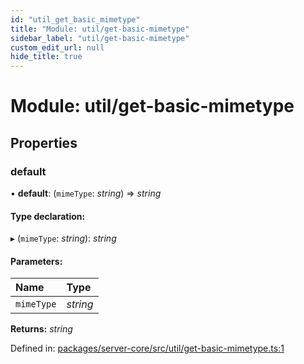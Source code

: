 ```yaml
---
id: "util_get_basic_mimetype"
title: "Module: util/get-basic-mimetype"
sidebar_label: "util/get-basic-mimetype"
custom_edit_url: null
hide_title: true
---
```


# Module: util/get-basic-mimetype

## Properties

### default

• **default**: (`mimeType`: *string*) => *string*

#### Type declaration:

▸ (`mimeType`: *string*): *string*

#### Parameters:

| Name | Type |
| :------ | :------ |
| `mimeType` | *string* |

**Returns:** *string*

Defined in: [packages/server-core/src/util/get-basic-mimetype.ts:1](https://github.com/xr3ngine/xr3ngine/blob/2d83606b6/packages/server-core/src/util/get-basic-mimetype.ts#L1)
